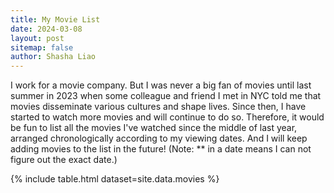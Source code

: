 ```yaml
---
title: My Movie List
date: 2024-03-08
layout: post
sitemap: false
author: Shasha Liao
---
```


I work for a movie company. But I was never a big fan of movies until last summer in 2023 when some colleague and friend I met in NYC told me that movies disseminate various cultures and shape lives. Since then, I have started to watch more movies and will continue to do so. Therefore, it would be fun to list all the movies I've watched since the middle of last year, arranged chronologically according to my viewing dates. And I will keep adding movies to the list in the future! (Note: \*\* in a date means I can not figure out the exact date.)

{% include table.html dataset=site.data.movies %}
